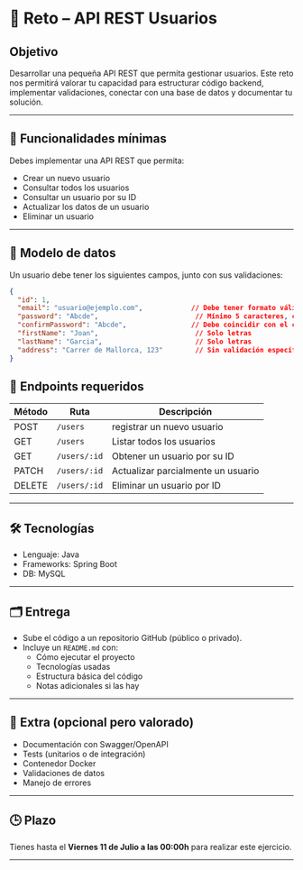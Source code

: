 # 🧪 Reto – API REST Usuarios

## Objetivo

Desarrollar una pequeña API REST que permita gestionar usuarios. Este reto nos permitirá valorar tu capacidad para estructurar código backend, implementar validaciones, conectar con una base de datos y documentar tu solución.

---

## 📌 Funcionalidades mínimas

Debes implementar una API REST que permita:

- Crear un nuevo usuario
- Consultar todos los usuarios
- Consultar un usuario por su ID
- Actualizar los datos de un usuario
- Eliminar un usuario

---

## 🧱 Modelo de datos

Un usuario debe tener los siguientes campos, junto con sus validaciones:

```json
{
  "id": 1,
  "email": "usuario@ejemplo.com",            // Debe tener formato válido (contener "@")
  "password": "Abcde",                        // Mínimo 5 caracteres, con al menos una mayúscula y una minúscula
  "confirmPassword": "Abcde",                // Debe coincidir con el campo 'password'
  "firstName": "Joan",                        // Solo letras
  "lastName": "Garcia",                       // Solo letras
  "address": "Carrer de Mallorca, 123"        // Sin validación específica
}
````
## 🔌 Endpoints requeridos

| Método | Ruta         | Descripción                        |
|--------|--------------|------------------------------------|
| POST   | `/users`     | registrar un nuevo usuario         |
| GET    | `/users`     | Listar todos los usuarios          |
| GET    | `/users/:id` | Obtener un usuario por su ID       |
| PATCH  | `/users/:id` | Actualizar parcialmente un usuario |
| DELETE | `/users/:id` | Eliminar un usuario por ID         |

---

## 🛠 Tecnologías
- Lenguaje: Java
- Frameworks: Spring Boot
- DB: MySQL
---

## 🗂 Entrega

- Sube el código a un repositorio GitHub (público o privado).
- Incluye un `README.md` con:
  - Cómo ejecutar el proyecto
  - Tecnologías usadas
  - Estructura básica del código
  - Notas adicionales si las hay

---

## 🌟 Extra (opcional pero valorado)

- Documentación con Swagger/OpenAPI
- Tests (unitarios o de integración)
- Contenedor Docker
- Validaciones de datos
- Manejo de errores

---

## 🕒 Plazo

Tienes hasta el **Viernes 11 de Julio a las 00:00h** para realizar este ejercicio.

---